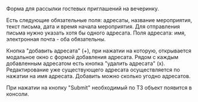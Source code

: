 Форма для рассылки гостевых приглашений на вечеринку.

Есть следующие обязательные поля: адресаты, название мероприятия, текст письма, дата и время начала мероприятия.
Для отправления письма нужно указать хотя бы одного адресата.
Поля адресата: имя, электронная почта - оба обязательны.

Кнопка "добавить адресата" (+), при нажатии на которую, открывается модальное окно с формой добавления адресата.
Рядом с каждым добавленным адресатом есть кнопка "удалить адресата" (х).
Редактирование уже существующего адресата осуществляется по нажатии на имя адресата.
Добавить можно сколько угодно адресатов.

При нажатии на кнопку "Submit" необходимый по ТЗ объект появится в консоли.

